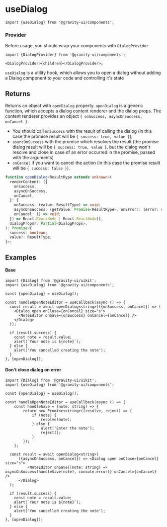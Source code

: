 <!--GITHUB_BLOCK-->

# useDialog

<!--/GITHUB_BLOCK-->

```tsx
import {useDialog} from '@gravity-ui/components';
```

### Provider

Before usage, you should wrap your components with `DialogProvider`

```tsx
import {DialogProvider} from '@gravity-ui/components';

<DialogProvider>{children}</DialogProvider>;
```

`useDialog` is a utility hook, which allows you to open a dialog without adding a Dialog component to your code and controlling it's state

## Returns

Returns an object with `openDialog` property. `openDialog` is a generic function, which accepts a dialog content renderer and the dialog props. The content renderer provides an object
`{ onSuccess, asyncOnSuccess, onCancel }`.

- You should call `onSuccess` with the result of calling the dialog (in this case the promise result will be `{ success: true, value }`);
- `asyncOnSuccess` with the promise which resolves the result (the promise dialog result will be `{ success: true, value }`, but the dialog won't resolve and close in case of an error occurred in the promise, passed with the arguments)
- `onCancel` if you want to cancel the action (in this case the promise result will be `{ success: false }`).

```ts
function openDialog<ResultRype extends unknown>(
  renderContent: ({
    onSuccess,
    asyncOnSuccess,
    onCancel,
  }: {
    onSuccess: (value: ResultType) => void;
    asyncOnSuccess: (getValue: Promise<ResultRype>, onError?: (error: unknown) => void) => void;
    onCancel: () => void;
  }) => React.ReactNode | React.ReactNode[],
  dialogProps?: Partial<DialogProps>,
): Promise<{
  success: boolean;
  value?: ResultType;
}>;
```

## Examples

#### Base

```tsx
import {Dialog} from '@gravity-ui/uikit';
import {useDialog} from '@gravity-ui/components';

const {openDialog} = useDialog();

const handleOpenNoteEditor = useCallback(async () => {
  const result = await openDialog<string>(({onSuccess, onCancel}) => (
    <Dialog open onClose={onCancel} size="s">
      <NoteEditor onSave={onSuccess} onCancel={onCancel} />
    </Dialog>
  ));

  if (result.success) {
    const note = result.value;
    alert(`Your note is ${note}`);
  } else {
    alert('You cancelled creating the note');
  }
}, [openDialog]);
```

#### Don't close dialog on error

```tsx
import {Dialog} from '@gravity-ui/uikit';
import {useDialog} from '@gravity-ui/components';

const {openDialog} = useDialog();

const handleOpenNoteEditor = useCallback(async () => {
    const handleSave = (note: string) => {
        return new Promise<string>((resolve, reject) => {
            if (note) {
                resolve(note);
            } else {
                alert('Enter the note');
                reject();
            }
        });
    };

  const result = await openDialog<string>(
      ({asyncOnSuccess, onCancel}) => <Dialog open onClose={onCancel} size="s">
          <NoteEditor onSave{(note: string) => asyncOnSuccess(handleSave(note), console.error)} onCancel={onCancel} />
      </Dialog>
  );

  if (result.success) {
    const note = result.value;
    alert(`Your note is ${note}`);
  } else {
    alert('You cancelled creating the note');
  }
}, [openDialog]);
```
